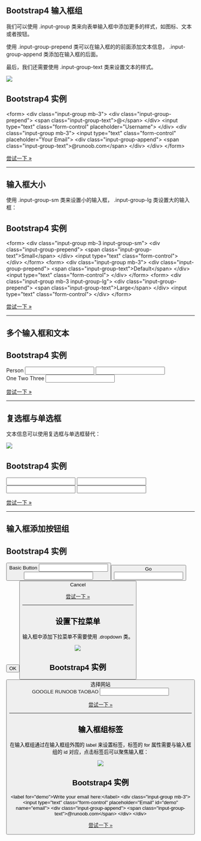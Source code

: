 ## Bootstrap4 输入框组

我们可以使用 .input-group 类来向表单输入框中添加更多的样式，如图标、文本或者按钮。

使用 .input-group-prepend 类可以在输入框的的前面添加文本信息， .input-group-append 类添加在输入框的后面。

最后，我们还需要使用 .input-group-text 类来设置文本的样式。

![](https://www.runoob.com/wp-content/uploads/2018/06/F42CE8CE-7FFF-4979-B1DA-6A03015C0A77.png)

## Bootstrap4 实例

<form\> <div class\="input-group mb-3"\> <div class\="input-group-prepend"\> <span class\="input-group-text"\>@</span\> </div\> <input type\="text" class\="form-control" placeholder\="Username"\> </div\> <div class\="input-group mb-3"\> <input type\="text" class\="form-control" placeholder\="Your Email"\> <div class\="input-group-append"\> <span class\="input-group-text"\>@runoob.com</span\> </div\> </div\> </form\>

[尝试一下 »](https://www.runoob.com/try/try2.php?filename=trybs4_form_input_group)

* * *

## 输入框大小

使用 .input-group-sm 类来设置小的输入框， .input-group-lg 类设置大的输入框：

## Bootstrap4 实例

<form\> <div class\="input-group mb-3 input-group-sm"\> <div class\="input-group-prepend"\> <span class\="input-group-text"\>Small</span\> </div\> <input type\="text" class\="form-control"\> </div\> </form\> <form\> <div class\="input-group mb-3"\> <div class\="input-group-prepend"\> <span class\="input-group-text"\>Default</span\> </div\> <input type\="text" class\="form-control"\> </div\> </form\> <form\> <div class\="input-group mb-3 input-group-lg"\> <div class\="input-group-prepend"\> <span class\="input-group-text"\>Large</span\> </div\> <input type\="text" class\="form-control"\> </div\> </form\>

[尝试一下 »](https://www.runoob.com/try/try2.php?filename=trybs4_form_input_group_size)

* * *

## 多个输入框和文本

## Bootstrap4 实例

<!-- 多个输入框 \--> <form\> <div class\="input-group mb-3"\> <div class\="input-group-prepend"\> <span class\="input-group-text"\>Person</span\> </div\> <input type\="text" class\="form-control" placeholder\="First Name"\> <input type\="text" class\="form-control" placeholder\="Last Name"\> </div\> </form\> <!-- 多个文本信息 \--> <form\> <div class\="input-group mb-3"\> <div class\="input-group-prepend"\> <span class\="input-group-text"\>One</span\> <span class\="input-group-text"\>Two</span\> <span class\="input-group-text"\>Three</span\> </div\> <input type\="text" class\="form-control"\> </div\> </form\>

[尝试一下 »](https://www.runoob.com/try/try2.php?filename=trybs4_form_input_group_multiple)

* * *

## 复选框与单选框

文本信息可以使用复选框与单选框替代：

![](https://www.runoob.com/wp-content/uploads/2018/06/214FC0E4-82F0-4597-826B-E1C7B0B5F356.jpg)

## Bootstrap4 实例

<div class\="input-group mb-3"\> <div class\="input-group-prepend"\> <div class\="input-group-text"\> <input type\="checkbox"\> </div\> </div\> <input type\="text" class\="form-control" placeholder\="RUNOOB"\> </div\> <div class\="input-group mb-3"\> <div class\="input-group-prepend"\> <div class\="input-group-text"\> <input type\="radio"\> </div\> </div\> <input type\="text" class\="form-control" placeholder\="GOOGLE"\> </div\>

[尝试一下 »](https://www.runoob.com/try/try2.php?filename=trybs4_form_input_group_check)

* * *

## 输入框添加按钮组

## Bootstrap4 实例

<div class\="input-group mb-3"\> <div class\="input-group-prepend"\> <button class\="btn btn-outline-secondary" type\="button"\>Basic Button</button\> </div\> <input type\="text" class\="form-control" placeholder\="Some text"\> </div\> <div class\="input-group mb-3"\> <input type\="text" class\="form-control" placeholder\="Search"\> <div class\="input-group-append"\> <button class\="btn btn-success" type\="submit"\>Go</button\> </div\> </div\> <div class\="input-group mb-3"\> <input type\="text" class\="form-control" placeholder\="Something clever.."\> <div class\="input-group-append"\> <button class\="btn btn-primary" type\="button"\>OK</button\> <button class\="btn btn-danger" type\="button"\>Cancel</button\> </div\> </div\>

[尝试一下 »](https://www.runoob.com/try/try2.php?filename=trybs4_form_input_group_btn)

* * *

## 设置下拉菜单

输入框中添加下拉菜单不需要使用 .dropdown 类。

![](https://www.runoob.com/wp-content/uploads/2018/06/CE65025A-B840-45FA-BA3B-5173634CE5F2.jpg)

## Bootstrap4 实例

<div class\="input-group mt-3 mb-3"\> <div class\="input-group-prepend"\> <button type\="button" class\="btn btn-outline-secondary dropdown-toggle" data-toggle\="dropdown"\> 选择网站 </button\> <div class\="dropdown-menu"\> <a class\="dropdown-item" href\="https://www.google.com"\>GOOGLE</a\> <a class\="dropdown-item" href\="https://www.runoob.com"\>RUNOOB</a\> <a class\="dropdown-item" href\="https://www.taobao.com"\>TAOBAO</a\> </div\> </div\> <input type\="text" class\="form-control" placeholder\="网站地址"\> </div\>

[尝试一下 »](https://www.runoob.com/try/try2.php?filename=trybs4_form_input_group_dropdown)

* * *

## 输入框组标签

在输入框组通过在输入框组外围的 label 来设置标签，标签的 for 属性需要与输入框组的 id 对应，点击标签后可以聚焦输入框：

![](https://www.runoob.com/wp-content/uploads/2018/06/9F8A9143-892B-4A8A-901A-37C1E4E55941.jpg)

## Bootstrap4 实例

<label for\="demo"\>Write your email here:</label\> <div class\="input-group mb-3"\> <input type\="text" class\="form-control" placeholder\="Email" id\="demo" name\="email"\> <div class\="input-group-append"\> <span class\="input-group-text"\>@runoob.com</span\> </div\> </div\>

[尝试一下 »](https://www.runoob.com/try/try2.php?filename=trybs4_form_input_group_labels)